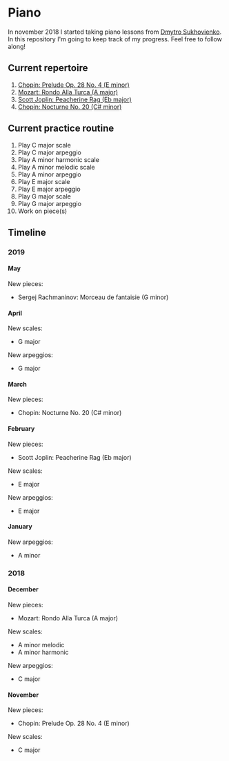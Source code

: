# Piano

In november 2018 I started taking piano lessons from [Dmytro Sukhovienko](https://www.dmytro.net/). In this repository I'm going to keep track of my progress. Feel free to follow along!

## Current repertoire

1. [Chopin: Prelude Op. 28 No. 4 (E minor)](https://www.youtube.com/watch?v=90wBhBZjAUQ)
2. [Mozart: Rondo Alla Turca (A major)](https://www.youtube.com/watch?v=A_THdzBnHy0)
3. [Scott Joplin: Peacherine Rag (Eb major)](https://www.youtube.com/watch?v=Z8c8eFXNolg)
4. [Chopin: Nocturne No. 20 (C# minor)](https://www.youtube.com/watch?v=OvoObzPGXZ0)

## Current practice routine

1. Play C major scale
2. Play C major arpeggio
3. Play A minor harmonic scale
4. Play A minor melodic scale
5. Play A minor arpeggio
6. Play E major scale
7. Play E major arpeggio
8. Play G major scale
9. Play G major arpeggio
10. Work on piece(s)

## Timeline

### 2019

#### May

New pieces:
- Sergej Rachmaninov: Morceau de fantaisie (G minor)

#### April

New scales:
- G major

New arpeggios:
- G major

#### March

New pieces:
- Chopin: Nocturne No. 20 (C# minor)

#### February

New pieces:
- Scott Joplin: Peacherine Rag (Eb major)

New scales:
- E major

New arpeggios:
- E major

#### January

New arpeggios:
- A minor

### 2018

#### December

New pieces:
- Mozart: Rondo Alla Turca (A major)

New scales:
- A minor melodic
- A minor harmonic

New arpeggios:
- C major

#### November

New pieces:
- Chopin: Prelude Op. 28 No. 4 (E minor)

New scales:
- C major
